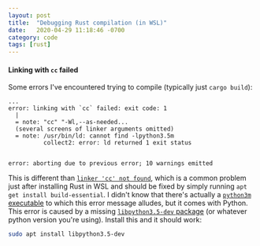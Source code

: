```yaml
---
layout: post
title:  "Debugging Rust compilation (in WSL)"
date:   2020-04-29 11:18:46 -0700
category: code
tags: [rust]
---
```


#### Linking with `cc` failed
Some errors I've encountered trying to compile (typically just `cargo build`):

```
...
error: linking with `cc` failed: exit code: 1
  |
  = note: "cc" "-Wl,--as-needed...
  (several screens of linker arguments omitted)
  = note: /usr/bin/ld: cannot find -lpython3.5m
          collect2: error: ld returned 1 exit status


error: aborting due to previous error; 10 warnings emitted
```

This is different than [`linker 'cc' not found`](https://stackoverflow.com/questions/52445961/how-do-i-fix-the-rust-error-linker-cc-not-found-for-debian-on-windows-10), which is a common problem just after installing Rust in WSL and should be fixed by simply running `apt get install build-essential`. I didn't know that there's actually a [`python3m` executable](https://stackoverflow.com/questions/16675865/difference-between-python3-and-python3m-executables) to which this error message alludes, but it comes with Python. This error is caused by a missing [`libpython3.5-dev` package](https://packages.debian.org/stretch/libpython3.5-dev) (or whatever python version you're using). Install this and it should work:

```bash
sudo apt install libpython3.5-dev
```
